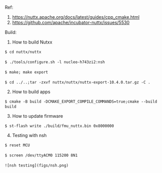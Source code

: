 Ref:
  1. https://nuttx.apache.org/docs/latest/guides/cpp_cmake.html
  2. https://github.com/apache/incubator-nuttx/issues/5530

Build:
  1. How to build Nutxx

    $ cd nuttx/nuttx

    $ ./tools/configure.sh -l nucleo-h743zi2:nsh

    $ make; make export

    $ cd ../..;tar -zxvf nuttx/nuttx/nuttx-export-10.4.0.tar.gz -C .


  2. How to build apps

    $ cmake -B build -DCMAKE_EXPORT_COMPILE_COMMANDS=true;cmake --build build

  3. How to update firmware

    $ st-flash write ./build/fmu_nuttx.bin 0x8000000

  4. Testing with nsh

    $ reset MCU
    
    $ screen /dev/ttyACM0 115200 8N1

    ![nsh testing](figs/nsh.png)
